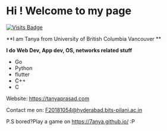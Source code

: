 # Hi ! Welcome to my page

[![Visits Badge](https://badges.pufler.dev/visits/7anya/7anya)](https://github.com/maruyari/maruyari?color=blue)

**I am Tanya from University of British Columbia Vancouver ** 


**I do Web Dev, App dev, OS, networks related stuff**

- Go
- Python
- flutter
- C++
- C

Website: https://tanyaprasad.com

Contact me on: F20181054@hyderabad.bits-pilani.ac.in

P.S bored?Play a game on https://7anya.github.io/ :P
